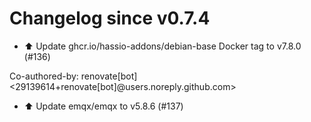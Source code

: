 # Changelog since v0.7.4
- ⬆️ Update ghcr.io/hassio-addons/debian-base Docker tag to v7.8.0 (#136)

Co-authored-by: renovate[bot] <29139614+renovate[bot]@users.noreply.github.com> 
- ⬆️ Update emqx/emqx to v5.8.6 (#137) 
